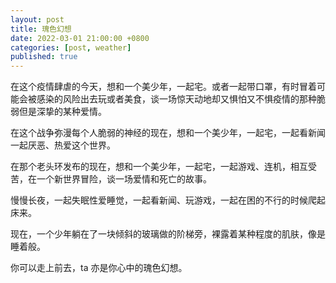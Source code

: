 ```yaml
---
layout: post
title: 瑰色幻想
date: 2022-03-01 21:00:00 +0800
categories: [post, weather]
published: true
---
```


在这个疫情肆虐的今天，想和一个美少年，一起宅。或者一起带口罩，有时冒着可能会被感染的风险出去玩或者美食，谈一场惊天动地却又惧怕又不惧疫情的那种脆弱但是深挚的某种爱情。

在这个战争弥漫每个人脆弱的神经的现在，想和一个美少年，一起宅，一起看新闻一起厌恶、热爱这个世界。

在那个老头环发布的现在，想和一个美少年，一起宅，一起游戏、连机，相互受苦，在一个新世界冒险，谈一场爱情和死亡的故事。

慢慢长夜，一起失眠性爱睡觉，一起看新闻、玩游戏，一起在困的不行的时候爬起床来。

现在，一个少年躺在了一块倾斜的玻璃做的阶梯旁，裸露着某种程度的肌肤，像是睡着般。

你可以走上前去，ta 亦是你心中的瑰色幻想。
